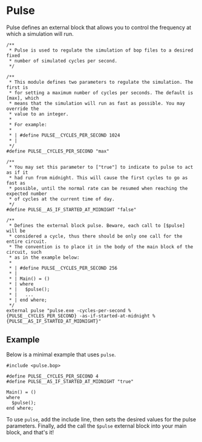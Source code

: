 # Pulse

Pulse defines an external block that allows you to control the frequency at which a simulation will run.

<!-- $MDX file=pulse.bop -->
```bopkit
/**
 * Pulse is used to regulate the simulation of bop files to a desired fixed
 * number of simulated cycles per second.
 */

/**
 * This module defines two parameters to regulate the simulation. The first is
 * for setting a maximum number of cycles per seconds. The default is [max], which
 * means that the simulation will run as fast as possible. You may override the
 * value to an integer.
 *
 * For example:
 *
 * | #define PULSE__CYCLES_PER_SECOND 1024
 * |
 */
#define PULSE__CYCLES_PER_SECOND "max"

/**
 * You may set this parameter to ["true"] to indicate to pulse to act as if it
 * had run from midnight. This will cause the first cycles to go as fast as
 * possible, until the normal rate can be resumed when reaching the expected number
 * of cycles at the current time of day.
 */
#define PULSE__AS_IF_STARTED_AT_MIDNIGHT "false"

/**
 * Defines the external block pulse. Beware, each call to [$pulse] will be
 * considered a cycle, thus there should be only one call for the entire circuit.
 * The convention is to place it in the body of the main block of the circuit, such
 * as in the example below:
 *
 * | #define PULSE__CYCLES_PER_SECOND 256
 * |
 * | Main() = ()
 * | where
 * |   $pulse();
 * |   ...
 * | end where;
 */
external pulse "pulse.exe -cycles-per-second %{PULSE__CYCLES_PER_SECOND} -as-if-started-at-midnight %{PULSE__AS_IF_STARTED_AT_MIDNIGHT}"
```

## Example

Below is a minimal example that uses `pulse`.

<!-- $MDX file=example.bop -->
```bopkit
#include <pulse.bop>

#define PULSE__CYCLES_PER_SECOND 4
#define PULSE__AS_IF_STARTED_AT_MIDNIGHT "true"

Main() = ()
where
  $pulse();
end where;
```

To use `pulse`, add the include line, then sets the desired values for the pulse
parameters. Finally, add the call the `$pulse` external block into your main
block, and that's it!
